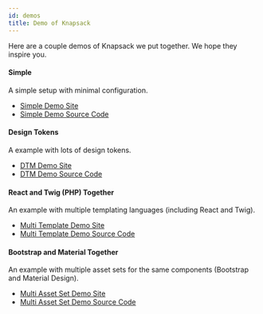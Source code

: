 ```yaml
---
id: demos
title: Demo of Knapsack
---
```


Here are a couple demos of Knapsack we put together. We hope they inspire you.

#### Simple

A simple setup with minimal configuration.

- [Simple Demo Site](https://demo-simple.knapsack.basalt.io/)
- [Simple Demo Source Code](https://github.com/basaltinc/knapsack/tree/master/examples/simple)
  
#### Design Tokens

A example with lots of design tokens.

- [DTM Demo Site](httpsn://demo-design-token-mania.knapsack.basalt.io/)
- [DTM Demo Source Code](https://github.com/basaltinc/knapsack/tree/master/examples/design-token-mania)

#### React and Twig (PHP) Together
  
An example with multiple templating languages (including React and Twig).

- [Multi Template Demo Site](https://demo-multi-templates.knapsack.basalt.io/)
- [Multi Template Demo Source Code](https://github.com/basaltinc/knapsack/tree/master/examples/multi-templates)
  
#### Bootstrap and Material Together  

An example with multiple asset sets for the same components (Bootstrap and Material Design).

- [Multi Asset Set Demo Site](https://demo-bootstrap.knapsack.basalt.io/)
- [Multi Asset Set Demo Source Code](https://github.com/basaltinc/knapsack/tree/master/examples/bootstrap)
